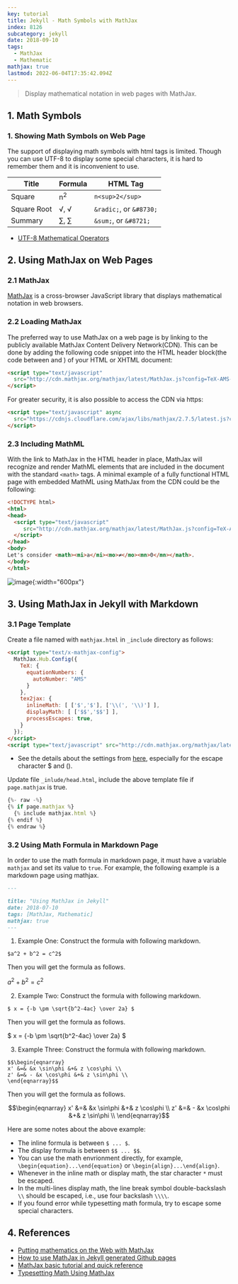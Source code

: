 ```yaml
---
key: tutorial
title: Jekyll - Math Symbols with MathJax
index: 8126
subcategory: jekyll
date: 2018-09-10
tags:
  - MathJax
  - Mathematic
mathjax: true
lastmod: 2022-06-04T17:35:42.094Z
---
```


> Display mathematical notation in web pages with MathJax.

## 1. Math Symbols
### 1. Showing Math Symbols on Web Page
The support of displaying math symbols with html tags is limited. Though you can use UTF-8 to display some special characters, it is hard to remember them and it is inconvenient to use.

Title                   | Formula                 | HTML Tag
------------------------|-------------------------|--------------------------------------
Square                  | n<sup>2</sup>           | `n<sup>2</sup>`
Square Root             | &radic;, &#8730;        | `&radic;`, or `&#8730;`
Summary                 | &sum;, &#8721;          | `&sum;`, or `&#8721;`

* [UTF-8 Mathematical Operators](https://www.w3schools.com/charsets/ref_utf_math.asp)

## 2. Using MathJax on Web Pages
### 2.1 MathJax
[MathJax](https://www.mathjax.org/) is a cross-browser JavaScript library that displays mathematical notation in web browsers.
### 2.2 Loading MathJax
The preferred way to use MathJax on a web page is by linking to the publicly available MathJax Content Delivery Network(CDN). This can be done by adding the following code snippet into the HTML header block(the code between <head> and </head>) of your HTML or XHTML document:
```html
<script type="text/javascript"
  src="http://cdn.mathjax.org/mathjax/latest/MathJax.js?config=TeX-AMS-MML_HTMLorMML">
</script>
```
For greater security, it is also possible to access the CDN via https:
```html
<script type="text/javascript" async
  src="https://cdnjs.cloudflare.com/ajax/libs/mathjax/2.7.5/latest.js?config=TeX-MML-AM_CHTML">
</script>
```
### 2.3 Including MathML
With the link to MathJax in the HTML header in place, MathJax will recognize and render MathML elements that are included in the document with the standard `<math>` tags. A minimal example of a fully functional HTML page with embedded MathML using MathJax from the CDN could be the following:
```html
<!DOCTYPE html>
<html>
<head>
  <script type="text/javascript"
     src="http://cdn.mathjax.org/mathjax/latest/MathJax.js?config=TeX-AMS-MML_HTMLorMML">
  </script>
</head>
<body>
Let's consider <math><mi>a</mi><mo>≠</mo><mn>0</mn></math>.
</body>
</html>
```
![image](/assets/images/jekyll/8126/mathml.png){:width="600px"}

## 3. Using MathJax in Jekyll with Markdown
### 3.1 Page Template
Create a file named with `mathjax.html` in `_include` directory as follows:
```html
<script type="text/x-mathjax-config">
  MathJax.Hub.Config({
    TeX: {
      equationNumbers: {
        autoNumber: "AMS"
      }
    },
    tex2jax: {
      inlineMath: [ ['$','$'], ['\\(', '\\)'] ],
      displayMath: [ ['$$','$$'] ],
      processEscapes: true,
    }
  });
</script>
<script type="text/javascript" src="http://cdn.mathjax.org/mathjax/latest/MathJax.js?config=TeX-AMS-MML_HTMLorMML"></script>
```
* See the details about the settings from [here](http://docs.mathjax.org/en/latest/tex.html#tex-and-latex-math-delimiters), especially for the escape character \$ and ().

Update file `_inlude/head.html`, include the above template file if `page.mathjax` is true.
```javascript
{%- raw -%}
{% if page.mathjax %}
  {% include mathjax.html %}
{% endif %}
{% endraw %}
```
### 3.2 Using Math Formula in Markdown Page
In order to use the math formula in markdown page, it must have a variable `mathjax` and set its value to `true`. For example, the following example is a markdown page using mathjax.
~~~markdown
---

title: "Using MathJax in Jekyll"
date: 2018-07-10
tags: [MathJax, Mathematic]
mathjax: true
---
~~~
1) Example One:
Construct the formula with following markdown.
```raw
$a^2 + b^2 = c^2$
```
Then you will get the formula as follows.

$a^2 + b^2 = c^2$

2) Example Two:
Construct the formula with following markdown.
```raw
$ x = {-b \pm \sqrt{b^2-4ac} \over 2a} $
```
Then you will get the formula as follows.

$ x = {-b \pm \sqrt{b^2-4ac} \over 2a} $

3) Example Three:
Construct the formula with following markdown.
```raw
$$\begin{eqnarray}
x' &=& &x \sin\phi &+& z \cos\phi \\
z' &=& - &x \cos\phi &+& z \sin\phi \\
\end{eqnarray}$$
```
Then you will get the formula as follows.

$$\begin{eqnarray}
x' &=& &x \sin\phi &+& z \cos\phi \\
z' &=& - &x \cos\phi &+& z \sin\phi \\
\end{eqnarray}$$

Here are some notes about the above example:
* The inline formula is between `$ ... $`.
* The display formula is between `$$ ... $$`.
* You can use the math envrionment directly, for example, `\begin{equation}...\end{equation}` or `\begin{align}...\end{align}`.
* Whenever in the inline math or display math, the star character `*` must be escaped.
* In the multi-lines display math, the line break symbol double-backslash `\\` should be escaped, i.e., use four backslash `\\\\`.
* If you found error while typesetting math formula, try to escape some special characters.

## 4. References
* [Putting mathematics on the Web with MathJax](https://www.w3.org/Math/MJ/Overview.html)
* [How to use MathJax in Jekyll generated Github pages](http://haixing-hu.github.io/programming/2013/09/20/how-to-use-mathjax-in-jekyll-generated-github-pages/)
* [MathJax basic tutorial and quick reference](https://math.meta.stackexchange.com/questions/5020/mathjax-basic-tutorial-and-quick-reference)
* [Typesetting Math Using MathJax](http://jeffskinnerbox.me/notebooks/typesetting-math-using-mathjax.html)
